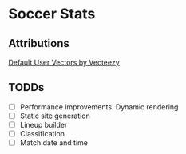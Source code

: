 # Soccer Stats

## Attributions

[Default User Vectors by Vecteezy](https://www.vecteezy.com/free-vector/default-user)

## TODDs

- [ ] Performance improvements. Dynamic rendering
- [ ] Static site generation
- [ ] Lineup builder
- [ ] Classification
- [ ] Match date and time
